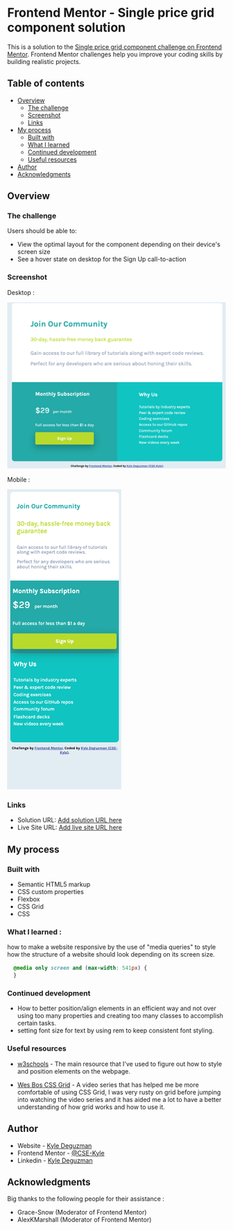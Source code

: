 # Frontend Mentor - Single price grid component solution

This is a solution to the [Single price grid component challenge on Frontend Mentor](https://www.frontendmentor.io/challenges/single-price-grid-component-5ce41129d0ff452fec5abbbc). Frontend Mentor challenges help you improve your coding skills by building realistic projects. 

## Table of contents

- [Overview](#overview)
  - [The challenge](#the-challenge)
  - [Screenshot](#screenshot)
  - [Links](#links)
- [My process](#my-process)
  - [Built with](#built-with)
  - [What I learned](#what-i-learned)
  - [Continued development](#continued-development)
  - [Useful resources](#useful-resources)
- [Author](#author)
- [Acknowledgments](#acknowledgments)

## Overview

### The challenge

Users should be able to:

- View the optimal layout for the component depending on their device's screen size
- See a hover state on desktop for the Sign Up call-to-action

### Screenshot

Desktop :

![desktop screenshot](screenshot1.png)

Mobile : 

![mobile screenshot](screenshot2.png)

### Links

- Solution URL: [Add solution URL here](https://your-solution-url.com)
- Live Site URL: [Add live site URL here](https://your-live-site-url.com)

## My process

### Built with

- Semantic HTML5 markup
- CSS custom properties
- Flexbox
- CSS Grid
- CSS

### What I learned :

how to make a website responsive by the use of "media queries" to style how the structure of a website should look depending on its screen size.
```css
  @media only screen and (max-width: 541px) {
  }
```

### Continued development

- How to better position/align elements in an efficient way and not over using too many properties and creating too many classes to accomplish certain tasks.
- setting font size for text by using rem to keep consistent font styling. 

### Useful resources

- [w3schools](https://www.w3schools.com/) - The main resource that I've used to figure out how to style and position elements on the webpage.

- [Wes Bos CSS Grid](https://cssgrid.io/) - A video series that has helped me be more comfortable of using CSS Grid, I was very rusty on grid before jumping into watching the video series and it has aided me a lot to have a better understanding of how grid works and how to use it.

## Author

- Website - [Kyle Deguzman](https://www.your-site.com)
- Frontend Mentor - [@CSE-Kyle](https://www.frontendmentor.io/profile/CSE-Kyle)
- Linkedin - [Kyle Deguzman](https://www.linkedin.com/in/kyle-deguzman-aa8a2b194/)

## Acknowledgments

Big thanks to the following people for their assistance : 

- Grace-Snow (Moderator of Frontend Mentor)
- AlexKMarshall (Moderator of Frontend Mentor)